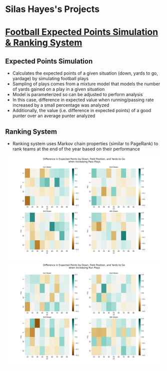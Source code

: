 # Silas Hayes's Projects

# [Football Expected Points Simulation & Ranking System](https://github.com/silashayes/football-expected-points)

## Expected Points Simulation
- Calculates the expected points of a given situation (down, yards to go, yardage) by simulating football plays
- Sampling of plays comes from a mixture model that models the number of yards gained on a play in a given situation
- Model is parameterized so can be adjusted to perform analysis
- In this case, difference in expected value when running/passing rate increased by a small percentage was analyzed
- Additionally, the value (i.e. difference in expected points) of a good punter over an average punter analyzed
## Ranking System
- Ranking system uses Markov chain properties (similar to PageRank) to rank teams at the end of the year based on their performance

![](./images/EP%20Pass%20Visualization.png)
![](./images/EP%20Run%20Visualization.png)
